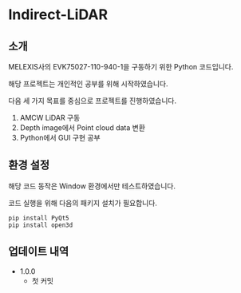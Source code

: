 # Indirect-LiDAR

## 소개
MELEXIS사의 EVK75027-110-940-1을 구동하기 위한 Python 코드입니다.

해당 프로젝트는 개인적인 공부를 위해 시작하였습니다.

다음 세 가지 목표를 중심으로 프로젝트를 진행하였습니다.
1. AMCW LiDAR 구동
2. Depth image에서 Point cloud data 변환
3. Python에서 GUI 구현 공부


## 환경 설정
해당 코드 동작은 Window 환경에서만 테스트하였습니다.

코드 실행을 위해 다음의 패키지 설치가 필요합니다.
```
pip install PyQt5
pip install open3d
```

## 업데이트 내역
* 1.0.0
  * 첫 커밋

